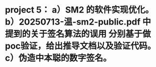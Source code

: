 # project 5： a）SM2 的软件实现优化。 b）20250713-温-sm2-public.pdf 中提到的关于签名算法的误用 分别基于做poc验证，给出推导文档以及验证代码。 c）伪造中本聪的数字签名。
